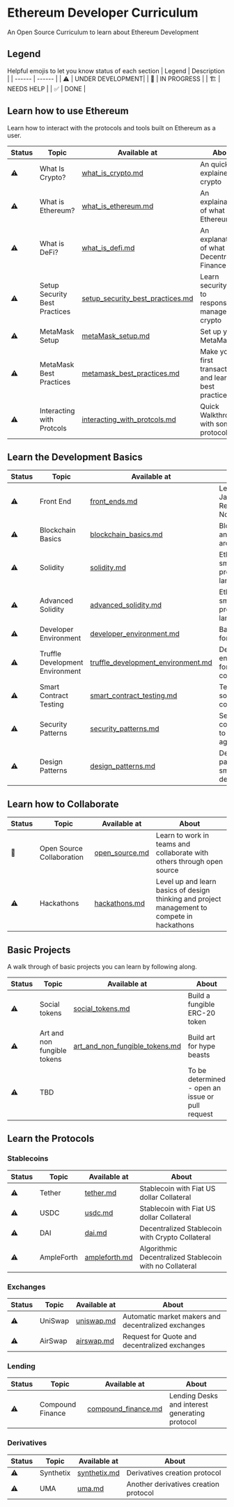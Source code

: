# Ethereum Developer Curriculum
An Open Source Curriculum to learn about Ethereum Development

## Legend
Helpful emojis to let you know status of each section
| Legend | Description |
| ------ | ------ |
| ⚠️                     | UNDER DEVELOPMENT|
| 👷                    | IN PROGRESS      |
| 🏗️                    | NEEDS HELP       |
| ✅                    | DONE             |


## Learn how to use Ethereum
Learn how to interact with the protocols and tools built on Ethereum as a user.

| Status | Topic | Available at | About |
| ------ | ------ | ------ |------ |
|⚠️| What Is Crypto?                    | [what_is_crypto.md](what_is_crypto.md) |An quick explainer of crypto|
|⚠️| What is Ethereum?                  | [what_is_ethereum.md](what_is_ethereum.md) |An explaination of what is Ethereum|
|⚠️| What is DeFi?                      | [what_is_defi.md](what_is_defi.md]) |An explanation of what is Decentralized Finance|
|⚠️| Setup Security Best Practices      | [setup_security_best_practices.md](setup_security_best_practices.md) |Learn security tips to responsibly manage your crypto|
|⚠️| MetaMask Setup                     | [metaMask_setup.md](metaMask_setup.md) |Set up your MetaMask|
|⚠️| MetaMask Best Practices            | [metamask_best_practices.md](metamask_best_practices.md) |Make your first transaction and learn best practices|
|⚠️| Interacting with Protcols          | [interacting_with_protcols.md](interacting_with_protcols.md) |Quick Walkthrough with some protocols|

## Learn the Development Basics 
| Status | Topic | Available at | About |
| ------ | ------ | ------ |------ |
|⚠️| Front End             | [front_ends.md](front_ends.md) |Learn JavaScript, React, NodeJS|
|⚠️| Blockchain Basics     | [blockchain_basics.md](blockchain_basics.md) |Blockchain and Ethereum architecture|
|⚠️| Solidity              | [solidity.md](solidity.md) |Ethereum's smart contract programming language |
|⚠️| Advanced Solidity     | [advanced_solidity.md](advanced_solidity.md) |Ethereum's smart contract programming language |
|⚠️| Developer Environment | [developer_environment.md](developer_environment.md) |Basic tooling for developers|
|⚠️| Truffle Development Environment | [truffle_development_environment.md](truffle_development_environment.md) |Development environment for smart contracts|
|⚠️| Smart Contract Testing  | [smart_contract_testing.md](smart_contract_testing.md) |Testing solidity contracts|
|⚠️| Security Patterns | [security_patterns.md](security_patterns.md) |Security considerations to protect against hacks|
|⚠️| Design Patterns | [design_patterns.md](design_patterns.md) |Design patterns for smart contract development|

## Learn how to Collaborate
| Status | Topic | Available at | About |
| ------ | ------ | ------ |------ |
|👷| Open Source Collaboration | [open_source.md](open_source.md) | Learn to work in teams and collaborate with others through open source |
|⚠️| Hackathons  | [hackathons.md](hackathonss.md) | Level up and learn basics of design thinking and project management to compete in hackathons |

## Basic Projects 
A walk through of basic projects you can learn by following along.

| Status | Topic | Available at | About |
| ------ | ------ | ------ |------ |
|⚠️| Social tokens | [social_tokens.md](social_tokens.md) | Build a fungible ERC-20 token |
|⚠️| Art and non fungible tokens | [art_and_non_fungible_tokens.md](art_and_non_fungible_tokens.md) | Build art for hype beasts |
|⚠️| TBD              | []() | To be determined - open an issue or pull request |

## Learn the Protocols

### Stablecoins
| Status | Topic | Available at | About |
| ------ | ------ | ------ |------ |
|⚠️| Tether          | [tether.md](tether.md.md) | Stablecoin with Fiat US dollar Collateral |
|⚠️| USDC            | [usdc.md](usdc.md.md) | Stablecoin with Fiat US dollar Collateral |
|⚠️| DAI             | [dai.md](dai.md) | Decentralized Stablecoin with Crypto Collateral |
|⚠️| AmpleForth      | [ampleforth.md](ampleforth.md) | Algorithmic Decentralized Stablecoin with no Collateral |

### Exchanges

| Status | Topic | Available at | About |
| ------ | ------ | ------ |------ |
|⚠️| UniSwap | [uniswap.md](uniswap.md) | Automatic market makers and decentralized exchanges |
|⚠️| AirSwap | [airswap.md](airswap.md) | Request for Quote and decentralized exchanges |

### Lending
| Status | Topic | Available at | About |
| ------ | ------ | ------ |------ |
|⚠️| Compound Finance | [compound_finance.md](blockchain_basics.md) | Lending Desks and interest generating protocol |

### Derivatives
| Status | Topic | Available at | About |
| ------ | ------ | ------ |------ |
|⚠️| Synthetix | [synthetix.md](synthetix.md) | Derivatives creation protocol |
|⚠️| UMA | [uma.md](uma.md) | Another derivatives creation protocol |


